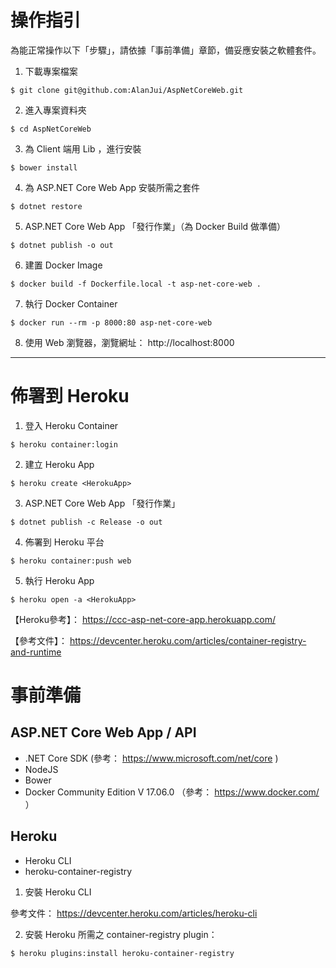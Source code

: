# 操作指引

為能正常操作以下「步驟」，請依據「事前準備」章節，備妥應安裝之軟體套件。

1. 下載專案檔案 

```
$ git clone git@github.com:AlanJui/AspNetCoreWeb.git
```

2. 進入專案資料夾

```
$ cd AspNetCoreWeb
```

3. 為 Client 端用 Lib ，進行安裝
```
$ bower install
``` 

4. 為 ASP.NET Core Web App 安裝所需之套件
```
$ dotnet restore
```

5. ASP.NET Core Web App 「發行作業」（為 Docker Build 做準備）
```
$ dotnet publish -o out
```

6. 建置 Docker Image
```
$ docker build -f Dockerfile.local -t asp-net-core-web .
```

7. 執行 Docker Container
```
$ docker run --rm -p 8000:80 asp-net-core-web
```

8. 使用 Web 瀏覽器，瀏覽網址： http://localhost:8000

---

# 佈署到 Heroku

1. 登入 Heroku Container
```
$ heroku container:login
```

2. 建立 Heroku App
```
$ heroku create <HerokuApp>
```

3. ASP.NET Core Web App 「發行作業」
```
$ dotnet publish -c Release -o out
```

4. 佈署到 Heroku 平台
```
$ heroku container:push web
```

5. 執行 Heroku App
```
$ heroku open -a <HerokuApp>
```

【Heroku參考】： https://ccc-asp-net-core-app.herokuapp.com/


【參考文件】： https://devcenter.heroku.com/articles/container-registry-and-runtime

# 事前準備

## ASP.NET Core Web App / API

 - .NET Core SDK (參考： https://www.microsoft.com/net/core )
 - NodeJS 
 - Bower
 - Docker Community Edition V 17.06.0 （參考： https://www.docker.com/ ）

## Heroku

 - Heroku CLI
 - heroku-container-registry 

1. 安裝 Heroku CLI

參考文件： https://devcenter.heroku.com/articles/heroku-cli


2. 安裝 Heroku 所需之 container-registry plugin：
```
$ heroku plugins:install heroku-container-registry
```
